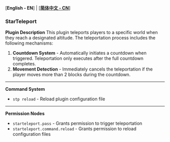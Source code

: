 [**English - EN**] | [[**简体中文 - CN**](README_CN.md)]

### StarTeleport  

**Plugin Description**
This plugin teleports players to a specific world when they reach a designated altitude. The teleportation process includes the following mechanisms:

1. **Countdown System** - Automatically initiates a countdown when triggered. Teleportation only executes after the full countdown completes.
2. **Movement Detection** - Immediately cancels the teleportation if the player moves more than 2 blocks during the countdown.

---

**Command System**
* `stp reload` - Reload plugin configuration file

---

**Permission Nodes**

* `starteleport.pass` - Grants permission to trigger teleportation
* `starteleport.command.reload` - Grants permission to reload configuration files
